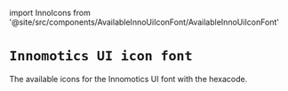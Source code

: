import InnoIcons from '@site/src/components/AvailableInnoUiIconFont/AvailableInnoUiIconFont'

# `Innomotics UI icon font`

The available icons for the Innomotics UI font with the hexacode.

<InnoIcons></InnoIcons>
